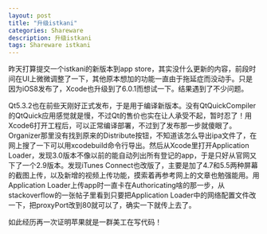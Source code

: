```yaml
---
layout: post
title: "升级istkani"
categories: Shareware
description: 升级istkani
tags: Shareware istkani
---
```

昨天打算提交一个istkani的新版本到app store，其实没什么更新的内容，前段时间在UI上微微调整了一下，其他原本想加的功能一直由于拖延症而没动手。只是因为iOS8发布了，Xcode也升级到了6.0.1而想试一下。结果遇到了不少问题。

Qt5.3.2也在前些天刚好正式发布，于是用于编译新版本。没有QtQuickCompiler的QtQuick应用感觉就是慢，不过Qt的售价也实在让人承受不起，暂时忍了！用Xcode6打开工程后，可以正常编译部署，不过到了发布那一步就傻眼了。Organizer那里没有找到原来的Distribute按钮，不知道该怎么导出ipa文件了，在网上搜了一下可以用xcodebuild命令行导出。然后从Xcode里打开Application Loader，发现3.0版本不像以前的能自动列出所有登记的app，于是只好从官网又下了一个2.9版本。发现iTunes Connect也改版了，主要是加了4.7和5.5两种屏幕的截图上传，以及新增的视频上传功能，摸索着再参考网上的文章也勉强能用。用Application Loader上传app时一直卡在Authoricating啥的那一步，从stackoverflow的一张帖子里看到只要把Application Loader中的网络配置文件改一下，把proxyPort改到80就可以了，确实一下就传上去了。

如此经历再一次证明苹果就是一群美工在写代码！
